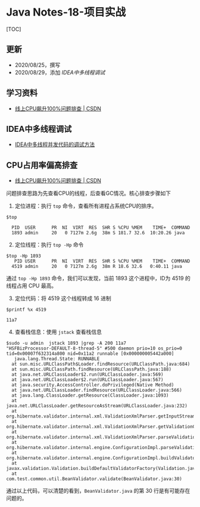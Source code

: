 

# Java Notes-18-项目实战

[TOC]


## 更新
* 2020/08/25，撰写
* 2020/08/29，添加 *IDEA中多线程调试*




##  学习资料

* [线上CPU飙升100%问题排查 | CSDN](https://blog.csdn.net/u011277123/article/details/103495338)




## IDEA中多线程调试
* [IDEA中多线程并发代码的调试方法](https://juejin.im/post/6857365822445191182)


## CPU占用率偏高排查


* [线上CPU飙升100%问题排查 | CSDN](https://blog.csdn.net/u011277123/article/details/103495338)

问题排查思路为先查看CPU的线程，后查看GC情况。核心排查步骤如下

1. 定位进程：执行 `top` 命令，查看所有进程占系统CPU的排序。


```
$top
  
  PID  USER      PR  NI  VIRT  RES  SHR S %CPU %MEM    TIME+  COMMAND
  1893 admin     20   0 7127m 2.6g  38m S 181.7 32.6  10:20.26 java
```

2. 定位线程：执行 `top -Hp` 命令


```
$top -Hp 1893
   PID USER      PR  NI  VIRT  RES  SHR S %CPU %MEM    TIME+  COMMAND
  4519 admin     20   0 7127m 2.6g  38m R 18.6 32.6   0:40.11 java
```

通过 `top -Hp 1893` 命令，我们可以发现，当前 1893 这个进程中，ID为 4519 的线程占用 CPU 最高。


3. 定位代码：将 4519 这个线程转成 16 进制


```
$printf %x 4519

11a7
```

4. 查看栈信息：使用 `jstack` 查看栈信息


```
$sudo -u admin  jstack 1893 |grep -A 200 11a7
"HSFBizProcessor-DEFAULT-8-thread-5" #500 daemon prio=10 os_prio=0 tid=0x00007f632314a800 nid=0x11a2 runnable [0x000000005442a000]
   java.lang.Thread.State: RUNNABLE
  at sun.misc.URLClassPath$Loader.findResource(URLClassPath.java:684)
  at sun.misc.URLClassPath.findResource(URLClassPath.java:188)
  at java.net.URLClassLoader$2.run(URLClassLoader.java:569)
  at java.net.URLClassLoader$2.run(URLClassLoader.java:567)
  at java.security.AccessController.doPrivileged(Native Method)
  at java.net.URLClassLoader.findResource(URLClassLoader.java:566)
  at java.lang.ClassLoader.getResource(ClassLoader.java:1093)
  at java.net.URLClassLoader.getResourceAsStream(URLClassLoader.java:232)
  at org.hibernate.validator.internal.xml.ValidationXmlParser.getInputStreamForPath(ValidationXmlParser.java:248)
  at org.hibernate.validator.internal.xml.ValidationXmlParser.getValidationConfig(ValidationXmlParser.java:191)
  at org.hibernate.validator.internal.xml.ValidationXmlParser.parseValidationXml(ValidationXmlParser.java:65)
  at org.hibernate.validator.internal.engine.ConfigurationImpl.parseValidationXml(ConfigurationImpl.java:287)
  at org.hibernate.validator.internal.engine.ConfigurationImpl.buildValidatorFactory(ConfigurationImpl.java:174)
  at javax.validation.Validation.buildDefaultValidatorFactory(Validation.java:111)
  at com.test.common.util.BeanValidator.validate(BeanValidator.java:30)
```

通过以上代码，可以清楚的看到，`BeanValidator.java` 的第 30 行是有可能存在问题的。